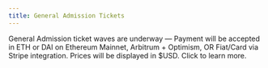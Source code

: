 ```yaml
---
title: General Admission Tickets
---
```

General Admission ticket waves are underway — Payment will be accepted in ETH or DAI on Ethereum Mainnet, Arbitrum + Optimism, OR Fiat/Card via Stripe integration. Prices will be displayed in $USD. Click to learn more.